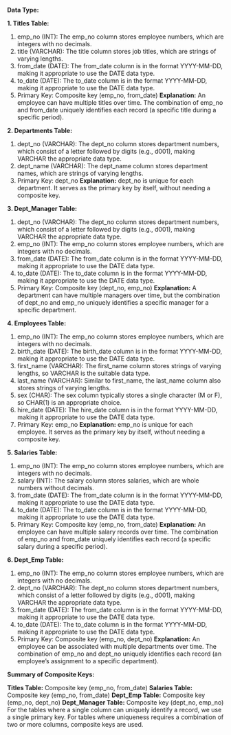 **Data Type:**

**1. Titles Table:**
1. emp_no (INT): The emp_no column stores employee numbers, which are integers with no decimals.
2. title (VARCHAR): The title column stores job titles, which are strings of varying lengths.
3. from_date (DATE): The from_date column is in the format YYYY-MM-DD, making it appropriate to use the DATE data type.
4. to_date (DATE): The to_date column is in the format YYYY-MM-DD, making it appropriate to use the DATE data type.
5. Primary Key: Composite key (emp_no, from_date)
**Explanation:** An employee can have multiple titles over time. The combination of emp_no and from_date uniquely identifies each record (a specific title during a specific period).

**2. Departments Table:**
1. dept_no (VARCHAR): The dept_no column stores department numbers, which consist of a letter followed by digits (e.g., d001), making VARCHAR the appropriate data type.
2. dept_name (VARCHAR): The dept_name column stores department names, which are strings of varying lengths.
3. Primary Key: dept_no
**Explanation:** dept_no is unique for each department. It serves as the primary key by itself, without needing a composite key.

**3. Dept_Manager Table:**
1. dept_no (VARCHAR): The dept_no column stores department numbers, which consist of a letter followed by digits (e.g., d001), making VARCHAR the appropriate data type.
2. emp_no (INT): The emp_no column stores employee numbers, which are integers with no decimals.
3. from_date (DATE): The from_date column is in the format YYYY-MM-DD, making it appropriate to use the DATE data type.
4. to_date (DATE): The to_date column is in the format YYYY-MM-DD, making it appropriate to use the DATE data type.
5. Primary Key: Composite key (dept_no, emp_no)
**Explanation:** A department can have multiple managers over time, but the combination of dept_no and emp_no uniquely identifies a specific manager for a specific department.

**4. Employees Table:**
1. emp_no (INT): The emp_no column stores employee numbers, which are integers with no decimals.
2. birth_date (DATE): The birth_date column is in the format YYYY-MM-DD, making it appropriate to use the DATE data type.
3. first_name (VARCHAR): The first_name column stores strings of varying lengths, so VARCHAR is the suitable data type.
4. last_name (VARCHAR): Similar to first_name, the last_name column also stores strings of varying lengths.
5. sex (CHAR): The sex column typically stores a single character (M or F), so CHAR(1) is an appropriate choice.
6. hire_date (DATE): The hire_date column is in the format YYYY-MM-DD, making it appropriate to use the DATE data type.
7. Primary Key: emp_no
**Explanation:** emp_no is unique for each employee. It serves as the primary key by itself, without needing a composite key.

**5. Salaries Table:**
1. emp_no (INT): The emp_no column stores employee numbers, which are integers with no decimals.
2. salary (INT): The salary column stores salaries, which are whole numbers without decimals.
3. from_date (DATE): The from_date column is in the format YYYY-MM-DD, making it appropriate to use the DATE data type.
4. to_date (DATE): The to_date column is in the format YYYY-MM-DD, making it appropriate to use the DATE data type.
5. Primary Key: Composite key (emp_no, from_date)
**Explanation:** An employee can have multiple salary records over time. The combination of emp_no and from_date uniquely identifies each record (a specific salary during a specific period).

**6. Dept_Emp Table:**
1. emp_no (INT): The emp_no column stores employee numbers, which are integers with no decimals.
2. dept_no (VARCHAR): The dept_no column stores department numbers, which consist of a letter followed by digits (e.g., d001), making VARCHAR the appropriate data type.
3. from_date (DATE): The from_date column is in the format YYYY-MM-DD, making it appropriate to use the DATE data type.
4. to_date (DATE): The to_date column is in the format YYYY-MM-DD, making it appropriate to use the DATE data type.
5. Primary Key: Composite key (emp_no, dept_no)
**Explanation:** An employee can be associated with multiple departments over time. The combination of emp_no and dept_no uniquely identifies each record (an employee’s assignment to a specific department).

**Summary of Composite Keys:**

**Titles Table:** Composite key (emp_no, from_date)
**Salaries Table:** Composite key (emp_no, from_date)
**Dept_Emp Table:** Composite key (emp_no, dept_no)
**Dept_Manager Table:** Composite key (dept_no, emp_no)
For the tables where a single column can uniquely identify a record, we use a single primary key. For tables where uniqueness requires a combination of two or more columns, composite keys are used.
